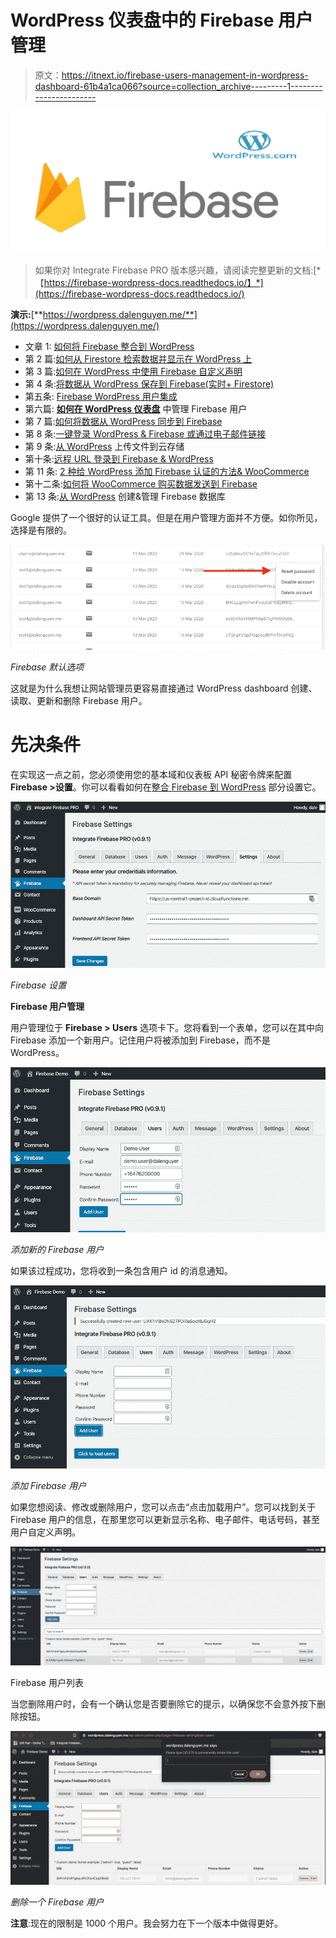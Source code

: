 # WordPress 仪表盘中的 Firebase 用户管理

> 原文：<https://itnext.io/firebase-users-management-in-wordpress-dashboard-61b4a1ca066?source=collection_archive---------1----------------------->

![](img/17c5c6d098879bfbdc661de6e7b093c5.png)

> 如果你对 Integrate Firebase PRO 版本感兴趣，请阅读完整更新的文档:[*【https://firebase-wordpress-docs.readthedocs.io/】*](https://firebase-wordpress-docs.readthedocs.io/)

**演示:**[**https://wordpress.dalenguyen.me/**](https://wordpress.dalenguyen.me/)

*   文章 1: [如何将 Firebase 整合到 WordPress](/how-to-integrate-firebase-and-wordpress-b017ee274687)
*   第 2 篇:[如何从 Firestore 检索数据并显示在 WordPress 上](/how-to-retrieve-data-from-firestore-and-display-on-wordpress-8638854a762e)
*   第 3 篇:[如何在 WordPress 中使用 Firebase 自定义声明](https://medium.com/@dalenguyen/how-to-work-with-firebase-custom-claims-in-wordpress-aaf83965bd20?sk=85786e3739d42b18c3e2c7344bc5f436)
*   第 4 条:[将数据从 WordPress 保存到 Firebase(实时+ Firestore)](/how-to-save-data-from-wordpress-to-firebase-realtime-firestore-2eda917d01fb)
*   第五条: [Firebase WordPress 用户集成](/firebase-wordpress-user-integration-c18a28e41cbd)
*   第六篇: [**如何在 WordPress 仪表盘**](/firebase-users-management-in-wordpress-dashboard-61b4a1ca066#d4c2-1605c6edec5f) 中管理 Firebase 用户
*   第 7 篇:[如何将数据从 WordPress 同步到 Firebase](/sync-data-from-wordpress-to-firebase-d6e5860d3a06)
*   第 8 条:[一键登录 WordPress & Firebase 或通过电子邮件链接](https://medium.com/@dalenguyen/one-click-login-to-wordpress-firebase-or-via-email-link-d7610d71cd23)
*   第 9 条:[从 WordPress](https://medium.com/@dalenguyen/upload-files-to-cloud-storage-from-wordpress-e8acc8ce70cd) 上传文件到云存储
*   第十条:[远程 URL 登录到 Firebase & WordPress](/remote-url-login-to-firebase-wordpress-2027fad7c159)
*   第 11 条: [2 种给 WordPress 添加 Firebase 认证的方法& WooCommerce](https://dalenguyen.medium.com/2-ways-to-add-firebase-authentication-to-wordpress-woocommerce-df500c3b104e)
*   第十二条:[如何将 WooCommerce 购买数据发送到 Firebase](https://dalenguyen.medium.com/how-to-send-woocommerce-purchase-data-to-firebase-8c8b4c8cff39)
*   第 13 条:[从 WordPress](https://dalenguyen.medium.com/create-manage-firebase-database-from-wordpress-13347d8ffb2e) 创建&管理 Firebase 数据库

Google 提供了一个很好的认证工具。但是在用户管理方面并不方便。如你所见，选择是有限的。

![](img/5354bf28087fbd185ad058c908b50916.png)

*Firebase 默认选项*

这就是为什么我想让网站管理员更容易直接通过 WordPress dashboard 创建、读取、更新和删除 Firebase 用户。

# 先决条件

在实现这一点之前，您必须使用您的基本域和仪表板 API 秘密令牌来配置 **Firebase >设置**。你可以看看如何在[整合 Firebase 到 WordPress](https://firebase-wordpress-docs.readthedocs.io/en/latest/firebase-wordpress-integration.html) 部分设置它。

![](img/bd91fb29f539b404717aece929fe3966.png)

*Firebase 设置*

**Firebase 用户管理**

用户管理位于 **Firebase > Users** 选项卡下。您将看到一个表单，您可以在其中向 Firebase 添加一个新用户。记住用户将被添加到 Firebase，而不是 WordPress。

![](img/22f9b709ddb3f4058f4e24b559870265.png)

*添加新的 Firebase 用户*

如果该过程成功，您将收到一条包含用户 id 的消息通知。

![](img/4772d7c01381d540958274d21c7923de.png)

*添加 Firebase 用户*

如果您想阅读、修改或删除用户，您可以点击“点击加载用户”。您可以找到关于 Firebase 用户的信息，在那里您可以更新显示名称、电子邮件、电话号码，甚至用户自定义声明。

![](img/e5e7096fe40e638815dc60fb5fbe4934.png)

Firebase 用户列表

当您删除用户时，会有一个确认您是否要删除它的提示，以确保您不会意外按下删除按钮。

![](img/873f3d4e1d755a6e3790d511cb7b2a90.png)

*删除一个 Firebase 用户*

**注意**:现在的限制是 1000 个用户。我会努力在下一个版本中做得更好。